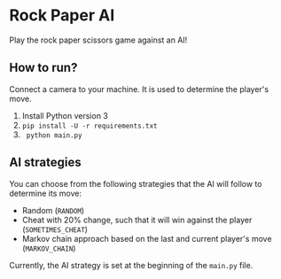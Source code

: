 # Rock Paper AI

Play the rock paper scissors game against an AI!

## How to run?

Connect a camera to your machine. It is used to determine the player's move.

1. Install Python version 3
2. `pip install -U -r requirements.txt`
3. ` python main.py`

## AI strategies

You can choose from the following strategies that the AI will follow to determine its move:

* Random (`RANDOM`)
* Cheat with 20% change, such that it will win against the player (`SOMETIMES_CHEAT`)
* Markov chain approach based on the last and current player's move (`MARKOV_CHAIN`)

Currently, the AI strategy is set at the beginning of the `main.py` file.
